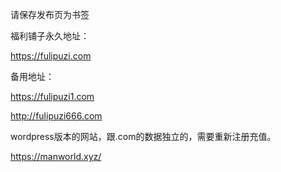 请保存发布页为书签

福利铺子永久地址： 

https://fulipuzi.com

备用地址：

https://fulipuzi1.com

http://fulipuzi666.com

wordpress版本的网站，跟.com的数据独立的，需要重新注册充值。

https://manworld.xyz/
